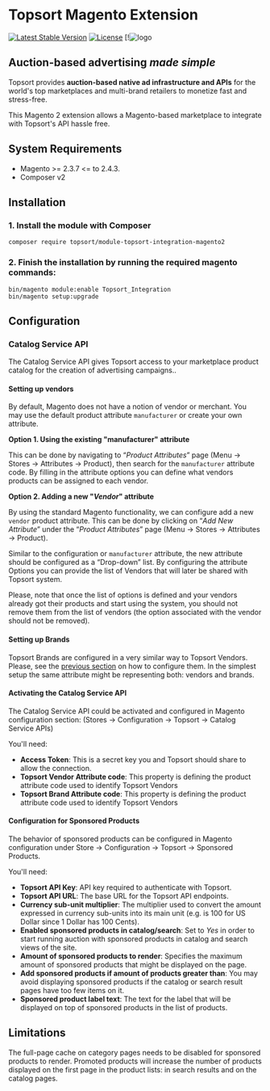# Topsort Magento Extension

[![Latest Stable Version](http://poser.pugx.org/topsort/module-topsort-integration-magento2/v)](https://packagist.org/packages/topsort/module-topsort-integration-magento2) [![License](http://poser.pugx.org/topsort/module-topsort-integration-magento2/license)](https://packagist.org/packages/topsort/module-topsort-integration-magento2) [!![logo](https://assets.website-files.com/61a717c57f45d64e5e24eebf/61a71e2ea91bcb71b7228291_logo.svg)

## Auction-based advertising *made simple*

Topsort provides **auction-based native ad infrastructure and APIs** for the world's top marketplaces and multi-brand retailers to monetize fast and stress-free.

This Magento 2 extension allows a Magento-based marketplace to integrate with Topsort's API hassle free.

## System Requirements

- Magento >= 2.3.7 <= to 2.4.3.
- Composer v2

## Installation

### 1. Install the module with Composer

```
composer require topsort/module-topsort-integration-magento2
```

### 2. Finish the installation by running the required magento commands:

```
bin/magento module:enable Topsort_Integration
bin/magento setup:upgrade
```

## Configuration

### Catalog Service API

The Catalog Service API gives Topsort access to your marketplace product
catalog for the creation of advertising campaigns..

#### Setting up vendors

By default, Magento does not have a notion of vendor or merchant. You may use the
default product attribute `manufacturer` or create your own attribute.

**Option 1. Using the existing "manufacturer" attribute**

This can be done by navigating to “*Product Attributes*” page (Menu → Stores → Attributes → Product),
then search for the `manufacturer` attribute code.
By filling in the attribute options you can define what vendors products can be assigned to each vendor.

**Option 2. Adding a new "*Vendor*" attribute**

By using the standard Magento functionality, we can configure add a new `vendor` product attribute.
This can be done by clicking on “*Add New Attribute*” under the “*Product Attributes*” page (Menu → Stores → Attributes → Product).

Similar to the configuration or `manufacturer` attribute, the new attribute
should be configured as a “Drop-down” list. By configuring the attribute Options
you can provide the list of Vendors that will later be shared with Topsort system.

Please, note that once the list of options is defined and your vendors already
got their products and start using the system, you should not remove them from
the list of vendors (the option associated with the vendor should not be removed).

#### Setting up Brands

Topsort Brands are configured in a very similar way to Topsort Vendors.
Please, see the [previous section](#setting-up-vendors) on how to configure them.
In the simplest setup the same attribute might be representing both: vendors and
brands.

#### Activating the Catalog Service API

The Catalog Service API could be activated and configured in Magento configuration section: (Stores → Configuration → Topsort → Catalog Service APIs)

You'll need:

- **Access Token**: This is a secret key you and Topsort should share to allow the connection.
- **Topsort Vendor Attribute code**: This property is defining the product attribute code used to identify Topsort Vendors
- **Topsort Brand Attribute code**: This property is defining the product attribute code used to identify Topsort Vendors

#### Configuration for Sponsored Products

The behavior of sponsored products can be configured in Magento configuration under Store → Configuration → Topsort → Sponsored Products.

You'll need:

- **Topsort API Key**: API key required to authenticate with Topsort.
- **Topsort API URL**: The base URL for the Topsort API endpoints.
- **Currency sub-unit multiplier**: The multiplier used to convert the amount expressed in currency sub-units into its main unit (e.g. is 100 for US Dollar since 1 Dollar has 100 Cents).
- **Enabled sponsored products in catalog/search**: Set to *Yes* in order to start running auction with sponsored products in catalog and search views of the site.
- **Amount of sponsored products to render**: Specifies the maximum amount of sponsored products that might be displayed on the page.
- **Add sponsored products if amount of products greater than**: You may avoid displaying sponsored products if the catalog or search result pages have too few items on it.
- **Sponsored product label text**: The text for the label that will be displayed on top of sponsored products in the list of products.


## Limitations

The full-page cache on category pages needs to be disabled for sponsored products to render.
Promoted products will increase the number of products displayed on the first page in the product lists: in search results and on the catalog pages.


